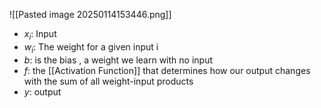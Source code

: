 ![[Pasted image 20250114153446.png]]
- $x_i$: Input
- $w_i:$ The weight for a given input i
- $b:$ is the bias , a weight we learn with no input
- $f:$ the [[Activation Function]] that determines how our output changes with the sum of all weight-input products
- $y:$ output



